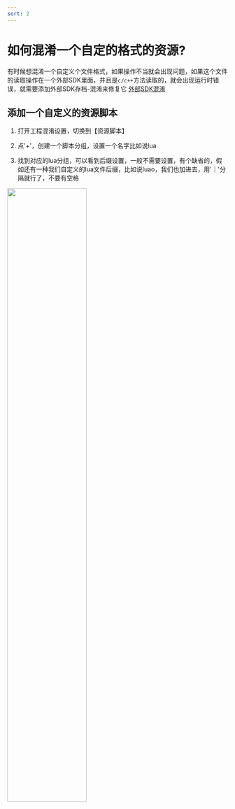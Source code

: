 ```yaml
---
sort: 2
---
```


# 如何混淆一个自定的格式的资源?
有时候想混淆一个自定义个文件格式，如果操作不当就会出现问题，如果这个文件的读取操作在一个外部SDK里面，并且是`c/c++`方法读取的，就会出现运行时错误，就需要添加外部SDK存档-混淆来修复它 [外部SDK混淆](https://crab-ios.com/docs/site/高级技巧/外部SDK混淆.html)

## 添加一个自定义的资源脚本
1. 打开工程混淆设置，切换到【资源脚本】

2. 点'+'，创建一个脚本分组，设置一个名字比如说lua

3. 找到对应的lua分组，可以看到后缀设置，一般不需要设置，有个缺省的，假如还有一种我们自定义的lua文件后缀，比如说luao，我们也加进去，用'｜'分隔就行了，不要有空格

>
<img src="https://crab-ios.com/docs/site/assets/images/snapshots/snapshot-35.png" width="60%">